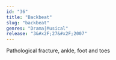 ```yaml
---
id: "36"
title: "Backbeat"
slug: "backbeat"
genres: "Drama|Musical"
release: "3&#x2F;27&#x2F;2007"
---
```


Pathological fracture, ankle, foot and toes

